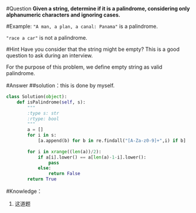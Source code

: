 #Question
**Given a string, determine if it is a palindrome, considering only alphanumeric characters and ignoring cases.** 

#Example:
`"A man, a plan, a canal: Panama"` is a palindrome.


`"race a car"` is not a palindrome.

#Hint
Have you consider that the string might be empty? This is a good question to ask during an interview.

For the purpose of this problem, we define empty string as valid palindrome.

#Answer
##solution：this is done by myself.
```python
class Solution(object):
    def isPalindrome(self, s):
        """
        :type s: str
        :rtype: bool
        """
        a = []
        for i in s:
            [a.append(b) for b in re.findall("[A-Za-z0-9]+",i) if b]
            
        for i in xrange((len(a))/2):
            if a[i].lower() == a[len(a)-1-i].lower():
                pass
            else:
                return False
        return True
```

#Knowledge：
1. 这道题